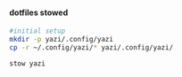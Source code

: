#### dotfiles stowed


```bash
#initial setup
mkdir -p yazi/.config/yazi
cp -r ~/.config/yazi/* yazi/.config/yazi/

stow yazi
```
